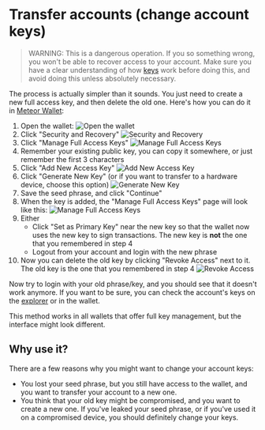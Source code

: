 # Transfer accounts (change account keys)

> WARNING: This is a dangerous operation. If you so something wrong, you won't be able to
> recover access to your account. Make sure you have a clear understanding of how [keys](main.md)
> work before doing this, and avoid doing this unless absolutely necessary.

The process is actually simpler than it sounds. You just need to create a new full access
key, and then delete the old one. Here's how you can do it in [Meteor Wallet](../../../lvl1/wallets/meteor-wallet.md):

1. Open the wallet:
   ![Open the wallet](transfer-account-1.png)
2. Click "Security and Recovery"
   ![Security and Recovery](transfer-account-2.png)
3. Click "Manage Full Access Keys"
   ![Manage Full Access Keys](transfer-account-3.png)
4. Remember your existing public key, you can copy it somewhere, or just remember the
   first 3 characters
5. Click "Add New Access Key"
   ![Add New Access Key](transfer-account-4.png)
6. Click "Generate New Key" (or if you want to transfer to a hardware device, choose
   this option)
   ![Generate New Key](transfer-account-5.png)
7. Save the seed phrase, and click "Continue"
8. When the key is added, the "Manage Full Access Keys" page will look like this:
   ![Manage Full Access Keys](transfer-account-6.png)
9. Either
    - Click "Set as Primary Key" near the new key so that the wallet now uses the new
      key to sign transactions. The new key is **not** the one that you remembered in
      step 4
    - Logout from your account and login with the new phrase
10. Now you can delete the old key by clicking "Revoke Access" next to it. The old key
    is the one that you remembered in step 4
    ![Revoke Access](transfer-account-7.png)

Now try to login with your old phrase/key, and you should see that it doesn't work
anymore. If you want to be sure, you can check the account's keys on the [explorer](../../../lvl3/nearblocks.md)
or in the wallet.

This method works in all wallets that offer full key management, but the interface might
look different.

## Why use it?

There are a few reasons why you might want to change your account keys:

- You lost your seed phrase, but you still have access to the wallet, and you want to
  transfer your account to a new one.
- You think that your old key might be compromised, and you want to create a new one.
  If you've leaked your seed phrase, or if you've used it on a compromised device, you
  should definitely change your keys.
